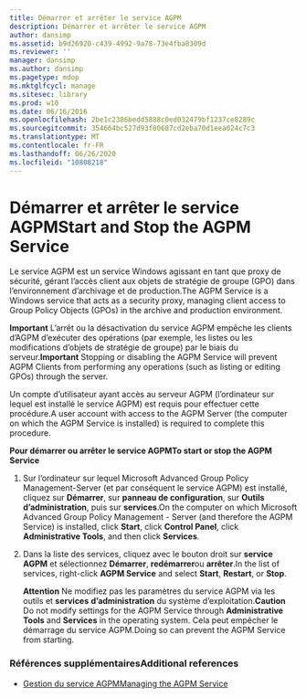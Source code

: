 ```yaml
---
title: Démarrer et arrêter le service AGPM
description: Démarrer et arrêter le service AGPM
author: dansimp
ms.assetid: b9d26920-c439-4992-9a78-73e4fba8309d
ms.reviewer: ''
manager: dansimp
ms.author: dansimp
ms.pagetype: mdop
ms.mktglfcycl: manage
ms.sitesec: library
ms.prod: w10
ms.date: 06/16/2016
ms.openlocfilehash: 2be1c2386bedd5888c0ed032479bf1237ce8289c
ms.sourcegitcommit: 354664bc527d93f80687cd2eba70d1eea024c7c3
ms.translationtype: MT
ms.contentlocale: fr-FR
ms.lasthandoff: 06/26/2020
ms.locfileid: "10808218"
---
```

# <span data-ttu-id="f7037-103">Démarrer et arrêter le service AGPM</span><span class="sxs-lookup"><span data-stu-id="f7037-103">Start and Stop the AGPM Service</span></span>


<span data-ttu-id="f7037-104">Le service AGPM est un service Windows agissant en tant que proxy de sécurité, gérant l’accès client aux objets de stratégie de groupe (GPO) dans l’environnement d’archivage et de production.</span><span class="sxs-lookup"><span data-stu-id="f7037-104">The AGPM Service is a Windows service that acts as a security proxy, managing client access to Group Policy Objects (GPOs) in the archive and production environment.</span></span>

<span data-ttu-id="f7037-105">**Important**  L’arrêt ou la désactivation du service AGPM empêche les clients d’AGPM d’exécuter des opérations (par exemple, les listes ou les modifications d’objets de stratégie de groupe) par le biais du serveur.</span><span class="sxs-lookup"><span data-stu-id="f7037-105">**Important** Stopping or disabling the AGPM Service will prevent AGPM Clients from performing any operations (such as listing or editing GPOs) through the server.</span></span>

 

<span data-ttu-id="f7037-106">Un compte d’utilisateur ayant accès au serveur AGPM (l’ordinateur sur lequel est installé le service AGPM) est requis pour effectuer cette procédure.</span><span class="sxs-lookup"><span data-stu-id="f7037-106">A user account with access to the AGPM Server (the computer on which the AGPM Service is installed) is required to complete this procedure.</span></span>

**<span data-ttu-id="f7037-107">Pour démarrer ou arrêter le service AGPM</span><span class="sxs-lookup"><span data-stu-id="f7037-107">To start or stop the AGPM Service</span></span>**

1.  <span data-ttu-id="f7037-108">Sur l’ordinateur sur lequel Microsoft Advanced Group Policy Management-Server (et par conséquent le service AGPM) est installé, cliquez sur **Démarrer**, sur **panneau de configuration**, sur **Outils d’administration**, puis sur **services**.</span><span class="sxs-lookup"><span data-stu-id="f7037-108">On the computer on which Microsoft Advanced Group Policy Management - Server (and therefore the AGPM Service) is installed, click **Start**, click **Control Panel**, click **Administrative Tools**, and then click **Services**.</span></span>

2.  <span data-ttu-id="f7037-109">Dans la liste des services, cliquez avec le bouton droit sur **service AGPM** et sélectionnez **Démarrer**, **redémarrer**ou **arrêter**.</span><span class="sxs-lookup"><span data-stu-id="f7037-109">In the list of services, right-click **AGPM Service** and select **Start**, **Restart**, or **Stop**.</span></span>

    <span data-ttu-id="f7037-110">**Attention**  Ne modifiez pas les paramètres du service AGPM via les outils et **services** **d’administration** du système d’exploitation.</span><span class="sxs-lookup"><span data-stu-id="f7037-110">**Caution** Do not modify settings for the AGPM Service through **Administrative Tools** and **Services** in the operating system.</span></span> <span data-ttu-id="f7037-111">Cela peut empêcher le démarrage du service AGPM.</span><span class="sxs-lookup"><span data-stu-id="f7037-111">Doing so can prevent the AGPM Service from starting.</span></span>

     

### <span data-ttu-id="f7037-112">Références supplémentaires</span><span class="sxs-lookup"><span data-stu-id="f7037-112">Additional references</span></span>

-   [<span data-ttu-id="f7037-113">Gestion du service AGPM</span><span class="sxs-lookup"><span data-stu-id="f7037-113">Managing the AGPM Service</span></span>](managing-the-agpm-service-agpm30ops.md)

 

 





